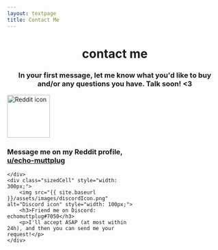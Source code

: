 ```yaml
---
layout: textpage
title: Contact Me
---
```


<h1 style="text-align: center;"> contact me </h1>

<h3 style="text-align: center;">In your first message, let me know what you'd like to buy and/or any questions you have. Talk soon! <3</h3>


<div class="inlineIconDisplay">
    <div class="sizedCell" style="width: 300px; padding-bottom: 55px;">
        <img src="{{ site.baseurl }}/assets/images/redditIcon.png" alt="Reddit icon" style="width: 100px;">
        <h3>Message me on my Reddit profile, <a href="https://www.reddit.com/user/echo-muttplug">u/echo-muttplug</a></h3>
        
    </div>
    <div class="sizedCell" style="width: 300px;">
        <img src="{{ site.baseurl }}/assets/images/discordIcon.png" alt="Discord icon" style="width: 100px;">
        <h3>Friend me on Discord: echomuttplug#7050</h3>
        <p>I'll accept ASAP (at most within 24h), and then you can send me your request!</p>
    </div>
</div>